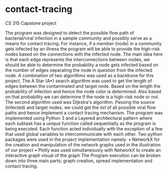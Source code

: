 # contact-tracing
CS 315 Capstone project

The program was designed to detect the possible flow
path of bacterial/viral infection in a sample community and
possibly serve as a means for contact tracing. For instance,
if a member (node) in a community gets infected by an 
illness the program will be able to provide the high-risk
nodes based on the connections with the infected node. The
main idea here is that each edge represents the
interconnections between nodes, we should be able to
determine the probability a node gets infected based on the
number of edges separating the node in question from the
infected node.
A combination of two algorithms was used as a
backbone for this project. The A Star (A*) search algorithm
was used to get the length of edges between the
contaminated and target node. Based on the length the
probability of infection and hence the node color is
determined. Also based on that probability we can
determine if the node is a high-risk node or not. The second
algorithm used was Dijkstra's algorithm. Passing the source
(infected) and target nodes, we could get the list of all
possible viral flow paths and hence implement a contact
tracing mechanism.
The program was implemented using Python 3 and a
Layered architectural pattern where each subtask has a
unique function called sequentially as the program is being
executed. Each function acted individually with the
exception of a few that used global variables to
intercommunicate with each other. Two python packages
were used in the project implementation namely:
• NetworkX for the creation and manipulation of the
network graphs used in the illustration of our
project
• Plotly was used simultaneously with NetworkX to
create an interactive graph visual of the graph
The Program execution can be broken down into three
main parts; graph creation, spread implementation and
contact tracing.
